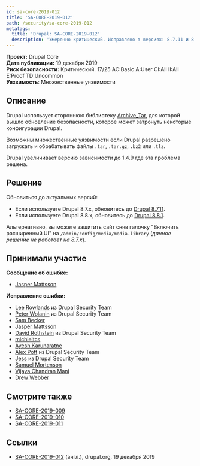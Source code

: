 ```yaml
---
id: sa-core-2019-012
title: 'SA-CORE-2019-012'
path: /security/sa-core-2019-012
metatags:
  title: 'Drupal: SA-CORE-2019-012'
  description: 'Умеренно критический. Исправлено в версиях: 8.7.11 и 8.8.1.'
---
```


**Проект:** Drupal Core\
**Дата публикации:** 19 декабря 2019\
**Риск безопасности:** Критический. 17/25 AC:Basic A:User CI:All II:All E:Proof TD:Uncommon\
**Уязвимость**: Множественные уязвимости

## Описание

Drupal использует стороннюю библиотеку [Archive_Tar](https://pear.php.net/package/Archive_Tar/), для которой вышло обновление безопасности, которое может затронуть некоторые конфигурации Drupal.

Возможны множественные уязвимости если Drupal разрешено загружать и обрабатывать файлы `.tar`, `.tar.gz`, `.bz2` или `.tlz`.

Drupal увеличивает версию зависимости до 1.4.9 где эта проблема решена.

## Решение

Обновиться до актуальных версий:

- Если используете Drupal 8.7.x, обновитесь до [Drupal 8.7.11](../../8/releases/release-8.7.11.md).
- Если используете Drupal 8.8.x, обновитесь до [Drupal 8.8.1](../../8/releases/release-8.8.1.md).

Альтернативно, вы можете защитить сайт сняв галочку "Включить расширенный UI" на `/admin/config/media/media-library` (_данное решение не работает на 8.7.x_). 

## Принимали участие

**Сообщение об ошибке:**

- [Jasper Mattsson](https://www.drupal.org/user/521118)

**Исправление ошибки:**

- [Lee Rowlands](https://www.drupal.org/user/395439) из Drupal Security Team
- [Peter Wolanin](https://www.drupal.org/user/49851) из Drupal Security Team
- [Sam Becker](https://www.drupal.org/user/1485048)
- [Jasper Mattsson](https://www.drupal.org/user/521118)
- [David Rothstein](https://www.drupal.org/user/124982) из Drupal Security Team
- [michieltcs](https://www.drupal.org/user/3587972)
- [Ayesh Karunaratne](https://www.drupal.org/user/796148)
- [Alex Pott](https://www.drupal.org/user/157725) из Drupal Security Team
- [Jess](https://www.drupal.org/user/65776) из Drupal Security Team
- [Samuel Mortenson](https://www.drupal.org/user/2582268)
- [Vijaya Chandran Mani](https://www.drupal.org/user/93488)
- [Drew Webber](https://www.drupal.org/user/255969)

## Смотрите также

- [SA-CORE-2019-009](sa-core-2019-009.md)
- [SA-CORE-2019-010](sa-core-2019-010.md)
- [SA-CORE-2019-011](sa-core-2019-011.md)

## Ссылки

- [SA-CORE-2019-012](https://www.drupal.org/SA-CORE-2019-012) (англ.), drupal.org, 19 декабря 2019